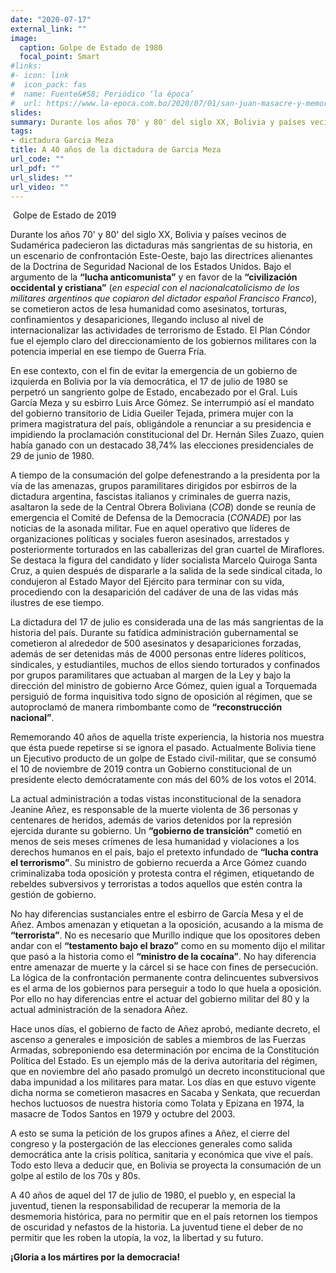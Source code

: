 ```yaml
---
date: "2020-07-17"
external_link: ""
image:
  caption: Golpe de Estado de 1980
  focal_point: Smart
#links:
#- icon: link
#  icon_pack: fas
#  name: Fuente&#58; Periódico ‘la época’
#  url: https://www.la-epoca.com.bo/2020/07/01/san-juan-masacre-y-memoria/
slides:
summary: Durante los años 70' y 80' del siglo XX, Bolivia y países vecinos de Sudamérica padecieron las dictaduras
tags:
- dictadura Garcia Meza
title: A 40 años de la dictadura de Garcia Meza
url_code: ""
url_pdf: ""
url_slides: ""
url_video: ""
---
```

<div class="article-header article-container featured-image-wrapper mt-4 mb-4" style="max-width: 438px; max-height: 273px;">
<div style="position: relative">
    <img src="/historia/a-40-anios-del-golpe/golpe2019.jpg" alt="" class="featured-image">
    <span class="article-header-caption">Golpe de Estado de 2019</span>
  </div>
  </div>
  <p>
Durante los años 70' y 80' del siglo XX, Bolivia y países vecinos de Sudamérica padecieron las dictaduras más sangrientas de su historia, en un escenario de confrontación Este-Oeste, bajo las directrices alienantes de la Doctrina de Seguridad Nacional de los Estados Unidos. Bajo el argumento de la <strong>“lucha anticomunista”</strong> y en favor de la <strong>“civilización occidental y cristiana”</strong> (<em>en especial con el nacionalcatolicismo de los militares argentinos que copiaron del dictador español Francisco Franco</em>), se cometieron actos de lesa humanidad como asesinatos, torturas, confinamientos y desapariciones, llegando incluso al nivel de internacionalizar las actividades de terrorismo de Estado.
El Plan Cóndor fue el ejemplo claro del direccionamiento de los gobiernos militares con la potencia imperial en ese tiempo de Guerra Fría.

En ese contexto, con el fin de evitar la emergencia de un gobierno de izquierda en Bolivia por la vía democrática, el 17 de julio de 1980 se perpetró un sangriento golpe de Estado, encabezado por el Gral. Luis García Meza y su esbirro Luis Arce Gómez. Se interrumpió así el mandato del gobierno transitorio de Lidia Gueiler Tejada, primera mujer con la primera magistratura del país, obligándole a renunciar a su presidencia e impidiendo la proclamación constitucional del Dr. Hernán Siles Zuazo, quien había ganado con un destacado 38,74% las elecciones presidenciales de 29 de junio de 1980.

A tiempo de la consumación del golpe defenestrando a la presidenta por la vía de las amenazas, grupos paramilitares dirigidos por esbirros de la dictadura argentina, fascistas italianos y criminales de guerra nazis, asaltaron la sede de la Central Obrera Boliviana (*COB*) donde se reunía de emergencia el Comité de Defensa de la Democracia (*CONADE*) por las noticias de la asonada militar. Fue en aquel operativo que líderes de organizaciones políticas y sociales fueron asesinados, arrestados y posteriormente torturados en las caballerizas del gran cuartel de Miraflores. Se destaca la figura del candidato y líder socialista Marcelo Quiroga Santa Cruz, a quien después de dispararle a la salida de la sede sindical citada, lo condujeron al Estado Mayor del Ejército para terminar con su vida, procediendo con la desaparición del cadáver de una de las vidas más ilustres de ese tiempo.

La dictadura del 17 de julio es considerada una de las más sangrientas de la historia del país. Durante su fatídica administración gubernamental se cometieron al alrededor de 500 asesinatos y desapariciones forzadas, además de ser detenidas más de 4000 personas entre líderes políticos, sindicales, y estudiantiles, muchos de ellos siendo torturados y confinados por grupos paramilitares que actuaban al margen de la Ley y bajo la dirección del ministro de gobierno Arce Gómez, quien igual a Torquemada persiguió de forma inquisitiva todo signo de oposición al régimen, que se autoproclamó de manera rimbombante como de **“reconstrucción nacional”**.

Rememorando 40 años de aquella triste experiencia, la historia nos muestra que ésta puede repetirse si se ignora el pasado. Actualmente Bolivia tiene un Ejecutivo producto de un golpe de Estado civil-militar, que se consumó el 10 de noviembre de 2019 contra un Gobierno constitucional de un presidente electo demócratamente con más del 60% de los votos el 2014.

La actual administración a todas vistas inconstitucional de la senadora Jeanine Añez, es responsable de la muerte violenta de 36 personas y centenares de heridos, además de varios detenidos por la represión ejercida durante su gobierno. Un **“gobierno de transición”** cometió en menos de seis meses crímenes de lesa humanidad y violaciones a los derechos humanos en el país, bajo el pretexto infundado de **“lucha contra el terrorismo”**. Su ministro de gobierno recuerda a Arce Gómez cuando criminalizaba toda oposición y protesta contra el régimen, etiquetando de rebeldes subversivos y terroristas a todos aquellos que estén contra la gestión de gobierno.

No hay diferencias sustanciales entre el esbirro de García Mesa y el de Añez. Ambos amenazan y etiquetan a la oposición, acusando a la misma de **“terrorista”**. No es necesario que Murillo indique que los opositores deben andar con el **“testamento bajo el brazo”** como en su momento dijo el militar que pasó a la historia como el **“ministro de la cocaína”**. No hay diferencia entre amenazar de muerte y la cárcel si se hace con fines de persecución. La lógica de la confrontación permanente contra delincuentes subversivos es el arma de los gobiernos para perseguir a todo lo que huela a oposición. Por ello no hay diferencias entre el actuar del gobierno militar del 80 y la actual administración de la senadora Añez.

Hace unos días, el gobierno de facto de Añez aprobó, mediante decreto, el ascenso a generales e imposición de sables a miembros de las Fuerzas Armadas, sobreponiendo esa determinación por encima de la Constitución Política del Estado. Es un ejemplo más de la deriva autoritaria del régimen, que en noviembre del año pasado promulgó un decreto inconstitucional que daba impunidad a los militares para matar. Los días en que estuvo vigente dicha norma se cometieron masacres en Sacaba y Senkata, que recuerdan hechos luctuosos de nuestra historia como Tolata y Epizana en 1974, la masacre de Todos Santos en 1979 y octubre del 2003.  

A esto se suma la petición de los grupos afines a Añez, el cierre del congreso y la postergación de las elecciones generales como salida democrática ante la crisis política, sanitaria y económica que vive el país.  Todo esto lleva a deducir que, en Bolivia se proyecta la consumación de un golpe al estilo de los 70s y 80s.

A 40 años de aquel del 17 de julio de 1980, el pueblo y, en especial la juventud, tienen la responsabilidad de recuperar la memoria de la desmemoria histórica, para no permitir que en el país retornen los tiempos de oscuridad y nefastos de la historia. La juventud tiene el deber de no permitir que les roben la utopía, la voz, la libertad y su futuro.

**¡Gloria a los mártires por la democracia!**
